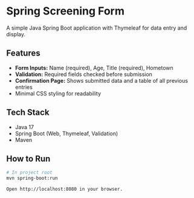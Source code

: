 # Spring Screening Form

A simple Java Spring Boot application with Thymeleaf for data entry and display.

## Features
- **Form Inputs:** Name (required), Age, Title (required), Hometown  
- **Validation:** Required fields checked before submission  
- **Confirmation Page:** Shows submitted data and a table of all previous entries  
- Minimal CSS styling for readability

## Tech Stack
- Java 17
- Spring Boot (Web, Thymeleaf, Validation)
- Maven

## How to Run
```bash
# In project root
mvn spring-boot:run

Open http://localhost:8080 in your browser.